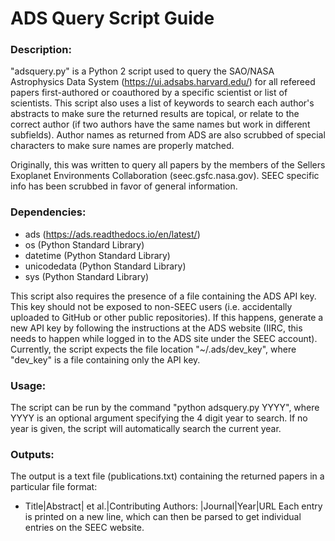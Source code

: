 # ADS Query Script Guide

### Description:
"adsquery.py" is a Python 2 script used to query the SAO/NASA Astrophysics Data System (https://ui.adsabs.harvard.edu/) for all refereed papers first-authored or coauthored by a specific scientist or list of scientists. This script also uses a list of keywords to search each author's abstracts to make sure the returned results are topical, or relate to the correct author (if two authors have the same names but work in different subfields). Author names as returned from ADS are also scrubbed of special characters to make sure names are properly matched.

Originally, this was written to query all papers by the members of the Sellers Exoplanet Environments Collaboration (seec.gsfc.nasa.gov). SEEC specific info has been scrubbed in favor of general information.

### Dependencies: 
- ads 			(https://ads.readthedocs.io/en/latest/)
- os 			(Python Standard Library)
- datetime		(Python Standard Library)
- unicodedata	(Python Standard Library)
- sys 			(Python Standard Library)

This script also requires the presence of a file containing the ADS API key. This key should not be exposed to non-SEEC users (i.e. accidentally uploaded to GitHub or other public repositories). If this happens, generate a new API key by following the instructions at the ADS website (IIRC, this needs to happen while logged in to the ADS site under the SEEC account). Currently, the script expects the file location "~/.ads/dev_key", where "dev_key" is a file containing only the API key.

### Usage:
The script can be run by the command "python adsquery.py YYYY", where YYYY is an optional argument specifying the 4 digit year to search. If no year is given, the script will automatically search the current year.

### Outputs:
The output is a text file (publications.txt) containing the returned papers in a particular file format:
- Title|Abstract|<First Author> et al.|Contributing Authors: <list>|Journal|Year|URL
Each entry is printed on a new line, which can then be parsed to get individual entries on the SEEC website.